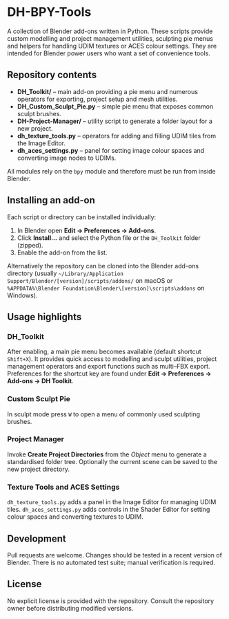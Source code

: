 # DH-BPY-Tools

A collection of Blender add-ons written in Python.  These scripts provide
custom modelling and project management utilities, sculpting pie menus and
helpers for handling UDIM textures or ACES colour settings.  They are intended
for Blender power users who want a set of convenience tools.

## Repository contents

- **DH_Toolkit/** – main add-on providing a pie menu and numerous operators for
  exporting, project setup and mesh utilities.
- **DH_Custom_Sculpt_Pie.py** – simple pie menu that exposes common sculpt
  brushes.
- **DH-Project-Manager/** – utility script to generate a folder layout for a new
  project.
- **dh_texture_tools.py** – operators for adding and filling UDIM tiles from the
  Image Editor.
- **dh_aces_settings.py** – panel for setting image colour spaces and converting
  image nodes to UDIMs.

All modules rely on the `bpy` module and therefore must be run from inside
Blender.

## Installing an add‑on

Each script or directory can be installed individually:

1. In Blender open **Edit → Preferences → Add-ons**.
2. Click **Install…** and select the Python file or the `DH_Toolkit` folder
   (zipped).
3. Enable the add-on from the list.

Alternatively the repository can be cloned into the Blender add-ons directory
(usually `~/Library/Application Support/Blender/[version]/scripts/addons/` on
macOS or `%APPDATA%\Blender Foundation\Blender\[version]\scripts\addons` on
Windows).

## Usage highlights

### DH_Toolkit

After enabling, a main pie menu becomes available (default shortcut `Shift+X`).
It provides quick access to modelling and sculpt utilities, project management
operators and export functions such as multi–FBX export.  Preferences for the
shortcut key are found under **Edit → Preferences → Add-ons → DH Toolkit**.

### Custom Sculpt Pie

In sculpt mode press `W` to open a menu of commonly used sculpting brushes.

### Project Manager

Invoke **Create Project Directories** from the *Object* menu to generate a
standardised folder tree.  Optionally the current scene can be saved to the new
project directory.

### Texture Tools and ACES Settings

`dh_texture_tools.py` adds a panel in the Image Editor for managing UDIM tiles.
`dh_aces_settings.py` adds controls in the Shader Editor for setting colour
spaces and converting textures to UDIM.

## Development

Pull requests are welcome.  Changes should be tested in a recent version of
Blender.  There is no automated test suite; manual verification is required.

## License

No explicit license is provided with the repository.  Consult the repository
owner before distributing modified versions.
